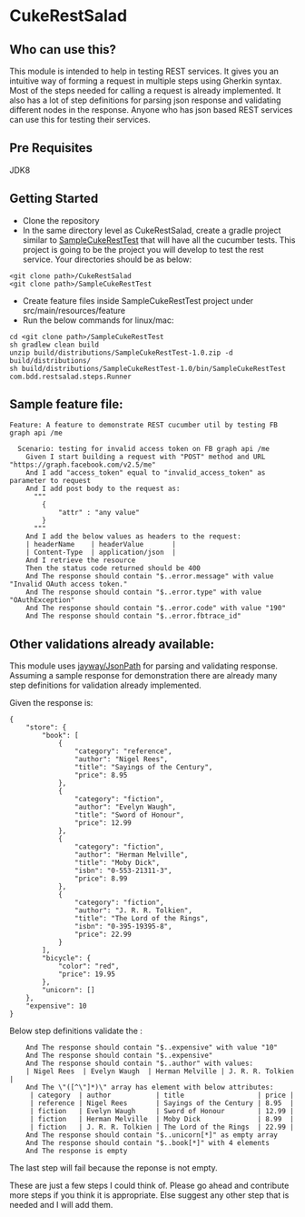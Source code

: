 # CukeRestSalad

## Who can use this?
This module is intended to help in testing REST services. It gives you an intuitive way of forming a request in multiple steps using Gherkin syntax. Most of the steps needed for calling a request is already implemented. It also has a lot of step definitions for parsing json response and validating different nodes in the response.
Anyone who has json based REST services can use this for testing their services.

## Pre Requisites
JDK8

## Getting Started

- Clone the repository
- In the same directory level as CukeRestSalad, create a gradle project similar to [SampleCukeRestTest](https://github.com/bharathcp/SampleCukeRestTest) that will have all the cucumber tests. This project is going to be the project you will develop to test the rest service. Your directories should be as below:
```
<git clone path>/CukeRestSalad
<git clone path>/SampleCukeRestTest
```
- Create feature files inside SampleCukeRestTest project under src/main/resources/feature
- Run the below commands for linux/mac:
```
cd <git clone path>/SampleCukeRestTest
sh gradlew clean build
unzip build/distributions/SampleCukeRestTest-1.0.zip -d build/distributions/
sh build/distributions/SampleCukeRestTest-1.0/bin/SampleCukeRestTest com.bdd.restsalad.steps.Runner
```

## Sample feature file:
```
Feature: A feature to demonstrate REST cucumber util by testing FB graph api /me

  Scenario: testing for invalid access token on FB graph api /me
    Given I start building a request with "POST" method and URL "https://graph.facebook.com/v2.5/me"
    And I add "access_token" equal to "invalid_access_token" as parameter to request
    And I add post body to the request as:
      """
      	{
      		"attr" : "any value"
      	}
      """
    And I add the below values as headers to the request:
    | headerName    | headerValue       |
    | Content-Type  | application/json  |
    And I retrieve the resource
    Then the status code returned should be 400
    And The response should contain "$..error.message" with value "Invalid OAuth access token."
    And The response should contain "$..error.type" with value "OAuthException"
    And The response should contain "$..error.code" with value "190"
    And The response should contain "$..error.fbtrace_id"

```

## Other validations already available:
This module uses [jayway/JsonPath](https://github.com/jayway/JsonPath) for parsing and validating response. Assuming a sample response for demonstration there are already many step definitions for validation already implemented.

Given the response is:
```
{
    "store": {
        "book": [
            {
                "category": "reference",
                "author": "Nigel Rees",
                "title": "Sayings of the Century",
                "price": 8.95
            },
            {
                "category": "fiction",
                "author": "Evelyn Waugh",
                "title": "Sword of Honour",
                "price": 12.99
            },
            {
                "category": "fiction",
                "author": "Herman Melville",
                "title": "Moby Dick",
                "isbn": "0-553-21311-3",
                "price": 8.99
            },
            {
                "category": "fiction",
                "author": "J. R. R. Tolkien",
                "title": "The Lord of the Rings",
                "isbn": "0-395-19395-8",
                "price": 22.99
            }
        ],
        "bicycle": {
            "color": "red",
            "price": 19.95
        },
        "unicorn": []
    },
    "expensive": 10
}
```
Below step definitions validate the :
```
    And The response should contain "$..expensive" with value "10"
    And The response should contain "$..expensive"
    And The response should contain "$..author" with values:
    | Nigel Rees  | Evelyn Waugh  | Herman Melville | J. R. R. Tolkien  |
    And The \"([^\"]*)\" array has element with below attributes:
     | category  | author           | title                  | price |
     | reference | Nigel Rees       | Sayings of the Century | 8.95  | 
     | fiction   | Evelyn Waugh     | Sword of Honour        | 12.99 | 
     | fiction   | Herman Melville  | Moby Dick              | 8.99  | 
     | fiction   | J. R. R. Tolkien | The Lord of the Rings  | 22.99 | 
    And The response should contain "$..unicorn[*]" as empty array
    And The response should contain "$..book[*]" with 4 elements
    And The response is empty 
```
The last step will fail because the reponse is not empty.

These are just a few steps I could think of. Please go ahead and contribute more steps if you think it is appropriate. Else suggest any other step that is needed and I will add them.
